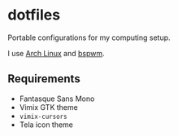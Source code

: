 # dotfiles

Portable configurations for my computing setup.

I use [Arch Linux](https://archlinux.org/) and [bspwm](https://github.com/baskerville/bspwm).

## Requirements

- Fantasque Sans Mono
- Vimix GTK theme
- `vimix-cursors`
- Tela icon theme
